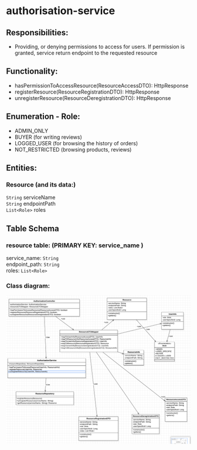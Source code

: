# authorisation-service

## Responsibilities:
* Providing, or denying permissions to access for users. If permission is granted, service return endpoint to the requested resource

## Functionality:
* hasPermissionToAccessResource(ResourceAccessDTO): HttpResponse
* registerResource(ResourceRegistrationDTO): HttpResponse
* unregisterResource(ResourceDeregistrationDTO): HttpResponse

## Enumeration - Role:
* ADMIN_ONLY
* BUYER (for writing reviews)
* LOGGED_USER (for browsing the history of orders)
* NOT_RESTRICTED (browsing products, reviews)

## Entities:
### Resource (and its data:)
`String` serviceName</br>
`String` endpointPath</br>
`List<Role>` roles</br>

## Table Schema
### resource table: (PRIMARY KEY: service_name )
service_name: `String`</br>
endpoint_path: `String`</br>
roles:  `List<Role>`</br>

### Class diagram:
![class diagram](AuthorizationPlainJAVA.png)
